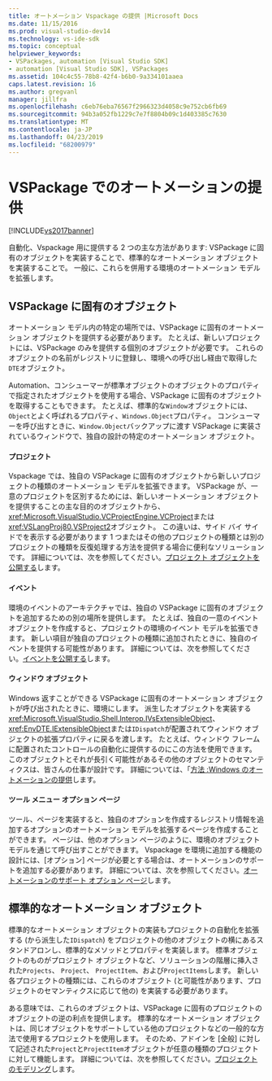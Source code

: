 ```yaml
---
title: オートメーション Vspackage の提供 |Microsoft Docs
ms.date: 11/15/2016
ms.prod: visual-studio-dev14
ms.technology: vs-ide-sdk
ms.topic: conceptual
helpviewer_keywords:
- VSPackages, automation [Visual Studio SDK]
- automation [Visual Studio SDK], VSPackages
ms.assetid: 104c4c55-78b8-42f4-b6b0-9a334101aaea
caps.latest.revision: 16
ms.author: gregvanl
manager: jillfra
ms.openlocfilehash: c6eb76eba76567f2966323d4058c9e752cb6fb69
ms.sourcegitcommit: 94b3a052fb1229c7e7f8804b09c1d403385c7630
ms.translationtype: MT
ms.contentlocale: ja-JP
ms.lasthandoff: 04/23/2019
ms.locfileid: "68200979"
---
```

# <a name="providing-automation-for-vspackages"></a>VSPackage でのオートメーションの提供
[!INCLUDE[vs2017banner](../../includes/vs2017banner.md)]

自動化、Vspackage 用に提供する 2 つの主な方法があります: VSPackage に固有のオブジェクトを実装することで、標準的なオートメーション オブジェクトを実装することで。 一般に、これらを併用する環境のオートメーション モデルを拡張します。  
  
## <a name="vspackage-specific-objects"></a>VSPackage に固有のオブジェクト  
 オートメーション モデル内の特定の場所では、VSPackage に固有のオートメーション オブジェクトを提供する必要があります。 たとえば、新しいプロジェクトには、VSPackage のみを提供する個別のオブジェクトが必要です。 これらのオブジェクトの名前がレジストリに登録し、環境への呼び出し経由で取得した`DTE`オブジェクト。  
  
 Automation、コンシューマーが標準オブジェクトのオブジェクトのプロパティで指定されたオブジェクトを使用する場合、VSPackage に固有のオブジェクトを取得することもできます。 たとえば、標準的な`Window`オブジェクトには、`Object`とよく呼ばれるプロパティ、`Windows.Object`プロパティ。 コンシューマーを呼び出すときに、`Window.Object`バックアップに渡す VSPackage に実装されているウィンドウで、独自の設計の特定のオートメーション オブジェクト。  
  
#### <a name="projects"></a>プロジェクト  
 Vspackage では、独自の VSPackage に固有のオブジェクトから新しいプロジェクトの種類のオートメーション モデルを拡張できます。 VSPackage が、一意のプロジェクトを区別するためには、新しいオートメーション オブジェクトを提供することの主な目的のオブジェクトから、<xref:Microsoft.VisualStudio.VCProjectEngine.VCProject>または<xref:VSLangProj80.VSProject2>オブジェクト。 この違いは、サイド バイ サイドでを表示する必要があります 1 つまたはその他のプロジェクトの種類とは別のプロジェクトの種類を反復処理する方法を提供する場合に便利なソリューションです。 詳細については、次を参照してください。[プロジェクト オブジェクトを公開する](../../extensibility/internals/exposing-project-objects.md)します。  
  
#### <a name="events"></a>イベント  
 環境のイベントのアーキテクチャでは、独自の VSPackage に固有のオブジェクトを追加するための別の場所を提供します。 たとえば、独自の一意のイベント オブジェクトを作成すると、プロジェクトの環境のイベント モデルを拡張できます。 新しい項目が独自のプロジェクトの種類に追加されたときに、独自のイベントを提供する可能性があります。 詳細については、次を参照してください。[イベントを公開する](../../extensibility/internals/exposing-events-in-the-visual-studio-sdk.md)します。  
  
#### <a name="window-objects"></a>ウィンドウ オブジェクト  
 Windows 返すことができる VSPackage に固有のオートメーション オブジェクトが呼び出されたときに、環境にします。 派生したオブジェクトを実装する<xref:Microsoft.VisualStudio.Shell.Interop.IVsExtensibleObject>、<xref:EnvDTE.IExtensibleObject>または`IDispatch`が配置されてウィンドウ オブジェクトの拡張プロパティに戻るを渡します。 たとえば、ウィンドウ フレームに配置されたコントロールの自動化に提供するのにこの方法を使用できます。 このオブジェクトとそれが長引く可能性があるその他のオブジェクトのセマンティクスは、皆さんの仕事が設計です。 詳細については、「[方法 :Windows のオートメーションの提供](../../extensibility/internals/how-to-provide-automation-for-windows.md)します。  
  
#### <a name="options-pages-on-the-tools-menu"></a>ツール メニュー オプション ページ  
 ツール、ページを実装すると、独自のオプションを作成するレジストリ情報を追加するオプションのオートメーション モデルを拡張するページを作成することができます。 ページは、他のオプション ページのように、環境のオブジェクト モデルを通じて呼び出すことができます。 Vspackage を環境に追加する機能の設計には、[オプション] ページが必要とする場合は、オートメーションのサポートを追加する必要があります。 詳細については、次を参照してください。[オートメーションのサポート オプション ページ](../../extensibility/internals/automation-support-for-options-pages.md)します。  
  
## <a name="standard-automation-objects"></a>標準的なオートメーション オブジェクト  
 標準的なオートメーション オブジェクトの実装もプロジェクトの自動化を拡張する (から派生した`IDispatch`) をプロジェクトの他のオブジェクトの横にあるスタンドアロンし、標準的なメソッドとプロパティを実装します。 標準オブジェクトのものがプロジェクト オブジェクトなど、ソリューションの階層に挿入された`Projects`、 `Project`、 `ProjectItem`、および`ProjectItems`します。 新しい各プロジェクトの種類には、これらのオブジェクト (と可能性があります、プロジェクトのセマンティクスに応じて他の) を実装する必要があります。  
  
 ある意味では、これらのオブジェクトは、VSPackage に固有のプロジェクトのオブジェクトの逆の利点を提供します。 標準的なオートメーション オブジェクトは、同じオブジェクトをサポートしている他のプロジェクトなどの一般的な方法で使用するプロジェクトを使用します。 そのため、アドインを [全般] に対して記述された`Project`と`ProjectItem`オブジェクトが任意の種類のプロジェクトに対して機能します。 詳細については、次を参照してください。[プロジェクトのモデリング](../../extensibility/internals/project-modeling.md)します。
